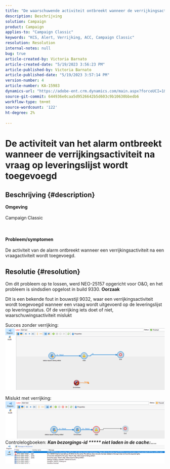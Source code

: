 ```yaml
---
title: "De waarschuwende activiteit ontbreekt wanneer de verrijkingsactiviteit na vraag op leveringslijst wordt toegevoegd"
description: Beschrijving
solution: Campaign
product: Campaign
applies-to: "Campaign Classic"
keywords: "KCS, Alert, Verrijking, ACC, Campaign Classic"
resolution: Resolution
internal-notes: null
bug: true
article-created-by: Victoria Barnato
article-created-date: "5/19/2023 3:56:23 PM"
article-published-by: Victoria Barnato
article-published-date: "5/19/2023 3:57:14 PM"
version-number: 4
article-number: KA-15983
dynamics-url: "https://adobe-ent.crm.dynamics.com/main.aspx?forceUCI=1&pagetype=entityrecord&etn=knowledgearticle&id=aab685b1-5df6-ed11-8848-6045bd0065b6"
source-git-commit: 644936e0caa5d9526642b5d603c9b10630bbedb6
workflow-type: tm+mt
source-wordcount: '122'
ht-degree: 2%

---
```


# De activiteit van het alarm ontbreekt wanneer de verrijkingsactiviteit na vraag op leveringslijst wordt toegevoegd

## Beschrijving {#description}

<b>Omgeving</b><br><br>Campaign Classic<br><br><br><br><b>Probleem/symptomen</b><br><br>De activiteit van de alarm ontbreekt wanneer een verrijkingsactiviteit na een vraagactiviteit wordt toegevoegd. <br>

## Resolutie {#resolution}


Om dit probleem op te lossen, werd NEO-25157 opgericht voor O&amp;O, en het probleem is sindsdien opgelost in build 9330.
<b>Oorzaak</b>


Dit is een bekende fout in bouwstijl 9032, waar een verrijkingsactiviteit wordt toegevoegd wanneer een vraag<b> </b>wordt uitgevoerd op de leveringslijst op leveringsstatus. Of de verrijking iets doet of niet, waarschuwingsactiviteit mislukt

Succes zonder verrijking:
![](assets/ab975c07-d043-ed11-bba2-0022480868ff.png)

Mislukt met verrijking:
![](assets/ad975c07-d043-ed11-bba2-0022480868ff.png)
Controlelogboeken: <b>*Kan bezorgings-id \*\*\*\*\* niet laden in de cache:....</b>*
![](assets/ac975c07-d043-ed11-bba2-0022480868ff.png)
